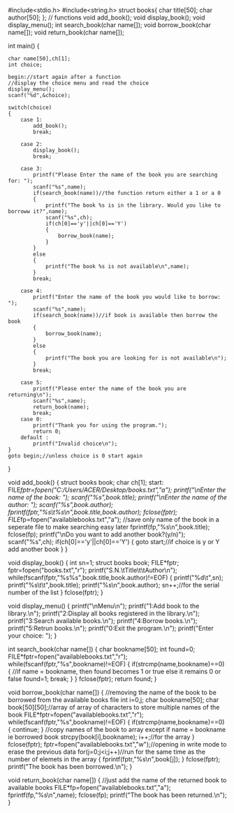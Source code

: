 
#include<stdio.h>
#include<string.h>
struct books{
	char title[50];
	char author[50];
};
// functions
void add_book();
void display_book();
void display_menu();
int search_book(char name[]);
void borrow_book(char name[]);
void return_book(char name[]);

int main()
{

	char name[50],ch[1];
	int choice;
	
	begin://start again after a function
	//display the choice menu and read the choice
	display_menu();
	scanf("%d",&choice);
	
	switch(choice)
	{
		case 1:
			add_book();
			break;
			
		case 2:
			display_book();
			break;
			
		case 3:
			printf("Please Enter the name of the book you are searching for: ");
			scanf("%s",name);
			if(search_book(name))//the function return either a 1 or a 0
			{
				printf("The book %s is in the library. Would you like to borroww it?",name);
				scanf("%s",ch);
				if(ch[0]=='y'||ch[0]=='Y')
				{
					borrow_book(name);
				}
			}
			else
			{
				printf("The book %s is not available\n",name);
			}
			break;
			
		case 4:
			printf("Enter the name of the book you would like to borrow: ");
			scanf("%s",name);
			if(search_book(name))//if book is available then borrow the book
			{
				borrow_book(name);
			}
			else
			{
				printf("The book you are looking for is not available\n");
			}
			break;
				
		case 5:
			printf("Please enter the name of the book you are returning\n");
			scanf("%s",name);
			return_book(name);		
			break;
		case 0:
			printf("Thank you for using the program.");
			return 0;
		default :
			printf("Invalid choice\n");
	}
	goto begin;//unless choice is 0 start again
}

void add_book()
{
	struct books book;
	char ch[1];
	start:
	FILE*fptr=fopen("C:/Users/ACER/Desktop/books.txt","a");
	printf("\nEnter the name of the book: ");
	scanf("%s",book.title);
	printf("\nEnter the name of the author: ");
	scanf("%s",book.author);
	fprintf(fptr,"%s\t%s\n",book.title,book.author);
	fclose(fptr);
	FILE*fp=fopen("availablebooks.txt","a");
	//save only name of the book in a seperate file to make searching easy later
	fprintf(fp,"%s\n",book.title);
	fclose(fp);
	printf("\nDo you want to add another book?(y/n)");
	scanf("%s",ch);
	if(ch[0]=='y'||ch[0]=='Y')
	{
		goto start;//if choice is y or Y add another book
	}
}

void display_book()
{
	int sn=1;
	struct books book;
	FILE*fptr;	
	fptr=fopen("books.txt","r");
	printf("S.N.\tTitle\t\tAuthor\n");
	while(fscanf(fptr,"%s%s",book.title,book.author)!=EOF)
	{
		printf("%d\t",sn);
		printf("%s\t\t",book.title);
		printf("%s\n",book.author);
		sn++;//for the serial number of the list
	}
	fclose(fptr);
}

void display_menu()
{
	printf("\nMenu\n");
	printf("1:Add book to the library.\n");
	printf("2:Display all books registered in the library.\n");
	printf("3:Search available books.\n");
	printf("4:Borrow books.\n");
	printf("5:Retrun books.\n");
	printf("0:Exit the program.\n");
	printf("Enter your choice: ");
}

int search_book(char name[])
{
	char bookname[50];
	int found=0;
	FILE*fptr=fopen("availablebooks.txt","r");
	while(fscanf(fptr,"%s",bookname)!=EOF)
	{
		if(strcmp(name,bookname)==0)
		{
			//if name = bookname, then found becomes 1 or true else it remains 0 or false
			found=1;
			break;
		}
	}
	fclose(fptr);
	return found;
}

void borrow_book(char name[])
{
	//removing the name of the book to be borrowed from the available books file
	int i=0,j;
	char bookname[50];
	char book[50][50];//array of array of characters to store multiple names of the book
	FILE*fptr=fopen("availablebooks.txt","r");
	while(fscanf(fptr,"%s",bookname)!=EOF)
	{
		if(strcmp(name,bookname)==0)
		{
			continue;
		}
		//copy names of the book to array except if name = bookname ie borrowed book
		strcpy(book[i],bookname);
		i++;//for the array
	}
	fclose(fptr);
	fptr=fopen("availablebooks.txt","w");//opening in write mode to erase the previous data
	for(j=0;j<i;j++)//run for the same time as the number of elemets in the array
	{
		fprintf(fptr,"%s\n",book[j]);
	}
	fclose(fptr);
	printf("The book has been borrowed.\n");
}

void return_book(char name[])
{
	//just add the name of the returned book to available books
	FILE*fp=fopen("availablebooks.txt","a");
	fprintf(fp,"%s\n",name);
	fclose(fp);
	printf("The book has been returned.\n");
}

